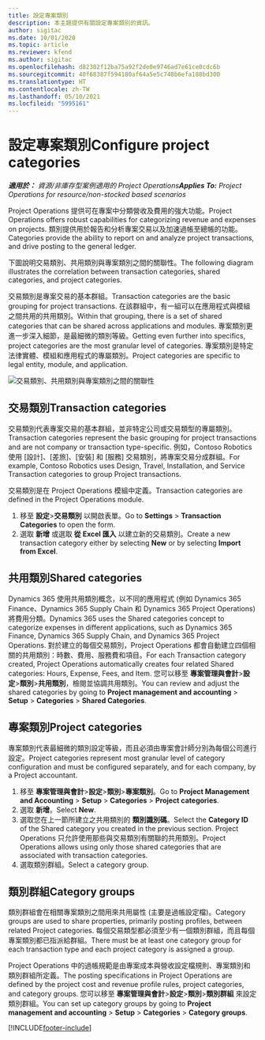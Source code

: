 ```yaml
---
title: 設定專案類別
description: 本主題提供有關設定專案類別的資訊。
author: sigitac
ms.date: 10/01/2020
ms.topic: article
ms.reviewer: kfend
ms.author: sigitac
ms.openlocfilehash: d82302f12ba75a92f2de0e9746ad7e61ce0cdc6b
ms.sourcegitcommit: 40f68387f594180af64a5e5c748b6efa188bd300
ms.translationtype: HT
ms.contentlocale: zh-TW
ms.lasthandoff: 05/10/2021
ms.locfileid: "5995161"
---
```

# <a name="configure-project-categories"></a><span data-ttu-id="f232e-103">設定專案類別</span><span class="sxs-lookup"><span data-stu-id="f232e-103">Configure project categories</span></span>

<span data-ttu-id="f232e-104">_**適用於：** 資源/非庫存型案例適用的 Project Operations_</span><span class="sxs-lookup"><span data-stu-id="f232e-104">_**Applies To:** Project Operations for resource/non-stocked based scenarios_</span></span>

<span data-ttu-id="f232e-105">Project Operations 提供可在專案中分類營收及費用的強大功能。</span><span class="sxs-lookup"><span data-stu-id="f232e-105">Project Operations offers robust capabilities for categorizing revenue and expenses on projects.</span></span> <span data-ttu-id="f232e-106">類別提供用於報告和分析專案交易以及加速過帳至總帳的功能。</span><span class="sxs-lookup"><span data-stu-id="f232e-106">Categories provide the ability to report on and analyze project transactions, and drive posting to the general ledger.</span></span>

<span data-ttu-id="f232e-107">下圖說明交易類別、共用類別與專案類別之間的關聯性。</span><span class="sxs-lookup"><span data-stu-id="f232e-107">The following diagram illustrates the correlation between transaction categories, shared categories, and project categories.</span></span> 

<span data-ttu-id="f232e-108">交易類別是專案交易的基本群組。</span><span class="sxs-lookup"><span data-stu-id="f232e-108">Transaction categories are the basic grouping for project transactions.</span></span> <span data-ttu-id="f232e-109">在該群組中，有一組可以在應用程式與模組之間共用的共用類別。</span><span class="sxs-lookup"><span data-stu-id="f232e-109">Within that grouping, there is a set of shared categories that can be shared across applications and modules.</span></span> <span data-ttu-id="f232e-110">專案類別更進一步深入細節，是最細微的類別等級。</span><span class="sxs-lookup"><span data-stu-id="f232e-110">Getting even further into specifics, project categories are the most granular level of categories.</span></span> <span data-ttu-id="f232e-111">專案類別是特定法律實體、模組和應用程式的專屬類別。</span><span class="sxs-lookup"><span data-stu-id="f232e-111">Project categories are specific to legal entity, module, and application.</span></span>

![交易類別、共用類別與專案類別之間的關聯性](media/project-categories.png)

## <a name="transaction-categories"></a><span data-ttu-id="f232e-113">交易類別</span><span class="sxs-lookup"><span data-stu-id="f232e-113">Transaction categories</span></span>

<span data-ttu-id="f232e-114">交易類別代表專案交易的基本群組，並非特定公司或交易類型的專屬類別。</span><span class="sxs-lookup"><span data-stu-id="f232e-114">Transaction categories represent the basic grouping for project transactions and are not company or transaction type-specific.</span></span> <span data-ttu-id="f232e-115">例如，Contoso Robotics 使用 [設計]、[差旅]、[安裝] 和 [服務] 交易類別，將專案交易分成群組。</span><span class="sxs-lookup"><span data-stu-id="f232e-115">For example, Contoso Robotics uses Design, Travel, Installation, and Service Transaction categories to group Project transactions.</span></span>

<span data-ttu-id="f232e-116">交易類別是在 Project Operations 模組中定義。</span><span class="sxs-lookup"><span data-stu-id="f232e-116">Transaction categories are defined in the Project Operations module.</span></span> 
1. <span data-ttu-id="f232e-117">移至 **設定**\>**交易類別** 以開啟表單。</span><span class="sxs-lookup"><span data-stu-id="f232e-117">Go to **Settings** \> **Transaction Categories** to open the form.</span></span> 
2. <span data-ttu-id="f232e-118">選取 **新增** 或選取 **從 Excel 匯入** 以建立新的交易類別。</span><span class="sxs-lookup"><span data-stu-id="f232e-118">Create a new transaction category either by selecting **New** or by selecting **Import from Excel**.</span></span>

## <a name="shared-categories"></a><span data-ttu-id="f232e-119">共用類別</span><span class="sxs-lookup"><span data-stu-id="f232e-119">Shared categories</span></span>

<span data-ttu-id="f232e-120">Dynamics 365 使用共用類別概念，以不同的應用程式 (例如 Dynamics 365 Finance、Dynamics 365 Supply Chain 和 Dynamics 365 Project Operations) 將費用分類。</span><span class="sxs-lookup"><span data-stu-id="f232e-120">Dynamics 365 uses the Shared categories concept to categorize expenses in different applications, such as Dynamics 365 Finance, Dynamics 365 Supply Chain, and Dynamics 365 Project Operations.</span></span> <span data-ttu-id="f232e-121">對於建立的每個交易類別，Project Operations 都會自動建立四個相關的共用類別：時數、費用、服務費和項目。</span><span class="sxs-lookup"><span data-stu-id="f232e-121">For each Transaction category created, Project Operations automatically creates four related Shared categories: Hours, Expense, Fees, and Item.</span></span> <span data-ttu-id="f232e-122">您可以移至 **專案管理與會計**\>**設定**\>**類別**\>**共用類別**，檢閱並協調共用類別。</span><span class="sxs-lookup"><span data-stu-id="f232e-122">You can review and adjust the shared categories by going to **Project management and accounting** \> **Setup** \> **Categories** \> **Shared Categories**.</span></span>

## <a name="project-categories"></a><span data-ttu-id="f232e-123">專案類別</span><span class="sxs-lookup"><span data-stu-id="f232e-123">Project categories</span></span>

<span data-ttu-id="f232e-124">專案類別代表最細微的類別設定等級，而且必須由專案會計師分別為每個公司進行設定。</span><span class="sxs-lookup"><span data-stu-id="f232e-124">Project categories represent most granular level of category configuration and must be configured separately, and for each company, by a Project accountant.</span></span>

1. <span data-ttu-id="f232e-125">移至 **專案管理與會計**\>**設定**\>**類別**\>**專案類別**。</span><span class="sxs-lookup"><span data-stu-id="f232e-125">Go to **Project Management and Accounting** \> **Setup** \> **Categories** \> **Project categories**.</span></span>
2. <span data-ttu-id="f232e-126">選取 **新增**。</span><span class="sxs-lookup"><span data-stu-id="f232e-126">Select **New**.</span></span>
3. <span data-ttu-id="f232e-127">選取您在上一節所建立之共用類別的 **類別識別碼**。</span><span class="sxs-lookup"><span data-stu-id="f232e-127">Select the **Category ID** of the Shared category you created in the previous section.</span></span> <span data-ttu-id="f232e-128">Project Operations 只允許使用那些與交易類別有關聯的共用類別。</span><span class="sxs-lookup"><span data-stu-id="f232e-128">Project Operations allows using only those shared categories that are associated with transaction categories.</span></span>
4. <span data-ttu-id="f232e-129">選取類別群組。</span><span class="sxs-lookup"><span data-stu-id="f232e-129">Select a category group.</span></span>

## <a name="category-groups"></a><span data-ttu-id="f232e-130">類別群組</span><span class="sxs-lookup"><span data-stu-id="f232e-130">Category groups</span></span>

<span data-ttu-id="f232e-131">類別群組會在相關專案類別之間用來共用屬性 (主要是過帳設定檔)。</span><span class="sxs-lookup"><span data-stu-id="f232e-131">Category groups are used to share properties, primarily posting profiles, between related Project categories.</span></span> <span data-ttu-id="f232e-132">每個交易類型都必須至少有一個類別群組，而且每個專案類別都已指派給群組。</span><span class="sxs-lookup"><span data-stu-id="f232e-132">There must be at least one category group for each transaction type and each project category is assigned a group.</span></span>

<span data-ttu-id="f232e-133">Project Operations 中的過帳規範是由專案成本與營收設定檔規則、專案類別和類別群組所定義。</span><span class="sxs-lookup"><span data-stu-id="f232e-133">The posting specifications in Project Operations are defined by the project cost and revenue profile rules, project categories, and category groups.</span></span> <span data-ttu-id="f232e-134">您可以移至 **專案管理與會計**\>**設定**\>**類別**\>**類別群組** 來設定類別群組。</span><span class="sxs-lookup"><span data-stu-id="f232e-134">You can set up category groups by going to **Project management and accounting** \> **Setup** \> **Categories** \> **Category groups**.</span></span>


[!INCLUDE[footer-include](../includes/footer-banner.md)]